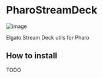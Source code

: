 # PharoStreamDeck

![image](https://github.com/OpenSmock/PharoStreamDeck/assets/49183340/a2df4c17-ff87-4170-8154-0e3b5c793107)

Elgato Stream Deck utils for Pharo

## How to install

TODO
